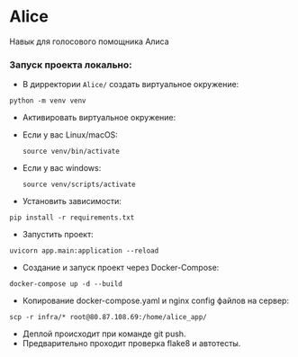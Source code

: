 # Alice
Навык для голосового помощника Алиса

### Запуск проекта локально:

- В дирректории `Alice/` создать виртуальное окружение:

`python -m venv venv`

- Активировать виртуальное окружение:

* Если у вас Linux/macOS:

    ```
    source venv/bin/activate
    ```

* Если у вас windows:

    ```
    source venv/scripts/activate
    ```

- Установить зависимости:

`pip install -r requirements.txt`

- Запустить проект:
```
uvicorn app.main:application --reload
```

- Создание и запуск проект через Docker-Compose:
```
docker-compose up -d --build
```

- Копирование docker-compose.yaml и nginx config файлов на сервер:
```
scp -r infra/* root@80.87.108.69:/home/alice_app/
```

- Деплой происходит при команде git push.
- Предварительно проходит проверка flake8 и автотесты.